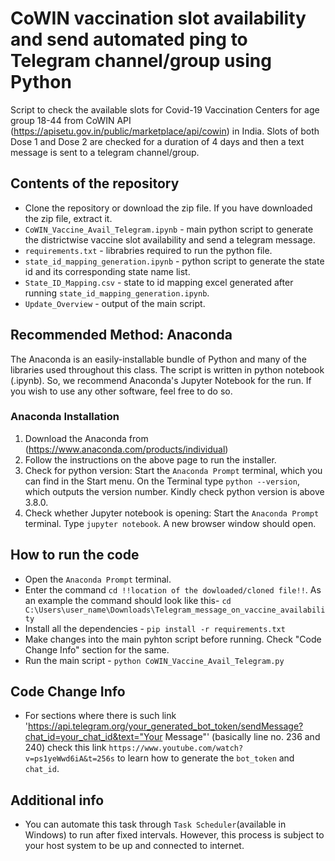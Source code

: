 # CoWIN vaccination slot availability and send automated ping to Telegram channel/group using Python
Script to check the available slots for Covid-19 Vaccination Centers for age group 18-44 from CoWIN API (https://apisetu.gov.in/public/marketplace/api/cowin) in India. Slots of both Dose 1 and Dose 2 are checked for a duration of 4 days and then a text message is sent to a telegram channel/group.

## Contents of the repository
- Clone the repository or download the zip file. If you have downloaded the zip file, extract it.
- `CoWIN_Vaccine_Avail_Telegram.ipynb` - main python script to generate the districtwise vaccine slot availability and send a telegram message.
- `requirements.txt` - librabries required to run the python file.
- `state_id_mapping_generation.ipynb` - python script to generate the state id and its corresponding state name list.
- `State_ID_Mapping.csv` - state to id mapping excel generated after running `state_id_mapping_generation.ipynb`.
- `Update_Overview` - output of the main script.

## Recommended Method: Anaconda
The Anaconda is an easily-installable bundle of Python and many of the libraries used throughout this class.
The script is written in python notebook (.ipynb). So, we recommend Anaconda's Jupyter Notebook for the run. If you wish to use any other software, feel free to do so.

### Anaconda Installation
1. Download the Anaconda from (https://www.anaconda.com/products/individual)
2. Follow the instructions on the above page to run the installer.
3. Check for python version: Start the `Anaconda Prompt` terminal, which you can find in the Start menu. On the Terminal type `python --version`, which outputs the version number. Kindly check python version is above 3.8.0.
4. Check whether Jupyter notebook is opening: Start the `Anaconda Prompt` terminal. Type `jupyter notebook`. A new browser window should open. 

## How to run the code
- Open the `Anaconda Prompt` terminal.
- Enter the command `cd !!location of the dowloaded/cloned file!!`. 
  As an example the command should look like this- `cd C:\Users\user_name\Downloads\Telegram_message_on_vaccine_availability`
- Install all the dependencies - `pip install -r requirements.txt`
- Make changes into the main pyhton script before running. Check "Code Change Info" section for the same.
- Run the main script - `python CoWIN_Vaccine_Avail_Telegram.py`

## Code Change Info
- For sections where there is such link 'https://api.telegram.org/your_generated_bot_token/sendMessage?chat_id=your_chat_id&text="Your Message"' (basically line no. 236 and 240) check this link `https://www.youtube.com/watch?v=ps1yeWwd6iA&t=256s` to learn how to generate the `bot_token` and `chat_id`.

## Additional info
- You can automate this task through `Task Scheduler`(available in Windows) to run after fixed intervals. However, this process is subject to your host system to be up and connected to internet. 
